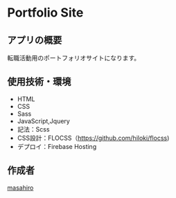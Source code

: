 # Portfolio Site

## アプリの概要
転職活動用のポートフォリオサイトになります。

##  使用技術・環境
- HTML
- CSS
- Sass
- JavaScript,Jquery
- 記法：Scss
- CSS設計：FLOCSS（https://github.com/hiloki/flocss)
- デプロイ：Firebase Hosting

## 作成者
[masahiro](https://twitter.com/prograrning)
